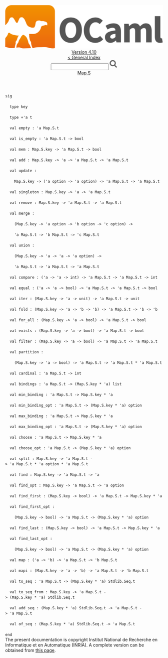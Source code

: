 <!-- ((! set title API !)) ((! set documentation !)) ((! set api !)) ((! set nobreadcrumb !)) -->
<div class="api"><header><nav class="toc brand"><a class="brand" href="https://ocaml.org/"><img src="colour-logo-gray.svg" class="svg" alt="OCaml"></a></nav><nav class="toc"><div class="toc_version"><a href="/docs" id="version-select">Version 4.10</a></div><a href="index.html">&lt; General Index</a><div class="api_search"><input type="text" name="apisearch" id="api_search" oninput="mySearch(false);" onkeypress="this.oninput();" onclick="this.oninput();" onpaste="this.oninput();">
<img src="search_icon.svg" alt="Search" class="svg" onclick="mySearch(false)"></div>
<div id="search_results"></div><div class="toc_title"><a href="Map.S.html">Map.S</a></div><ul></ul></nav></header>
<code class="code"><span class="keyword">sig</span><br>
&nbsp;&nbsp;<span class="keyword">type</span>&nbsp;key<br>
&nbsp;&nbsp;<span class="keyword">type</span>&nbsp;+<span class="keywordsign">'</span>a&nbsp;t<br>
&nbsp;&nbsp;<span class="keyword">val</span>&nbsp;empty&nbsp;:&nbsp;<span class="keywordsign">'</span>a&nbsp;<span class="constructor">Map</span>.<span class="constructor">S</span>.t<br>
&nbsp;&nbsp;<span class="keyword">val</span>&nbsp;is_empty&nbsp;:&nbsp;<span class="keywordsign">'</span>a&nbsp;<span class="constructor">Map</span>.<span class="constructor">S</span>.t&nbsp;<span class="keywordsign">-&gt;</span>&nbsp;bool<br>
&nbsp;&nbsp;<span class="keyword">val</span>&nbsp;mem&nbsp;:&nbsp;<span class="constructor">Map</span>.<span class="constructor">S</span>.key&nbsp;<span class="keywordsign">-&gt;</span>&nbsp;<span class="keywordsign">'</span>a&nbsp;<span class="constructor">Map</span>.<span class="constructor">S</span>.t&nbsp;<span class="keywordsign">-&gt;</span>&nbsp;bool<br>
&nbsp;&nbsp;<span class="keyword">val</span>&nbsp;add&nbsp;:&nbsp;<span class="constructor">Map</span>.<span class="constructor">S</span>.key&nbsp;<span class="keywordsign">-&gt;</span>&nbsp;<span class="keywordsign">'</span>a&nbsp;<span class="keywordsign">-&gt;</span>&nbsp;<span class="keywordsign">'</span>a&nbsp;<span class="constructor">Map</span>.<span class="constructor">S</span>.t&nbsp;<span class="keywordsign">-&gt;</span>&nbsp;<span class="keywordsign">'</span>a&nbsp;<span class="constructor">Map</span>.<span class="constructor">S</span>.t<br>
&nbsp;&nbsp;<span class="keyword">val</span>&nbsp;update&nbsp;:<br>
&nbsp;&nbsp;&nbsp;&nbsp;<span class="constructor">Map</span>.<span class="constructor">S</span>.key&nbsp;<span class="keywordsign">-&gt;</span>&nbsp;(<span class="keywordsign">'</span>a&nbsp;option&nbsp;<span class="keywordsign">-&gt;</span>&nbsp;<span class="keywordsign">'</span>a&nbsp;option)&nbsp;<span class="keywordsign">-&gt;</span>&nbsp;<span class="keywordsign">'</span>a&nbsp;<span class="constructor">Map</span>.<span class="constructor">S</span>.t&nbsp;<span class="keywordsign">-&gt;</span>&nbsp;<span class="keywordsign">'</span>a&nbsp;<span class="constructor">Map</span>.<span class="constructor">S</span>.t<br>
&nbsp;&nbsp;<span class="keyword">val</span>&nbsp;singleton&nbsp;:&nbsp;<span class="constructor">Map</span>.<span class="constructor">S</span>.key&nbsp;<span class="keywordsign">-&gt;</span>&nbsp;<span class="keywordsign">'</span>a&nbsp;<span class="keywordsign">-&gt;</span>&nbsp;<span class="keywordsign">'</span>a&nbsp;<span class="constructor">Map</span>.<span class="constructor">S</span>.t<br>
&nbsp;&nbsp;<span class="keyword">val</span>&nbsp;remove&nbsp;:&nbsp;<span class="constructor">Map</span>.<span class="constructor">S</span>.key&nbsp;<span class="keywordsign">-&gt;</span>&nbsp;<span class="keywordsign">'</span>a&nbsp;<span class="constructor">Map</span>.<span class="constructor">S</span>.t&nbsp;<span class="keywordsign">-&gt;</span>&nbsp;<span class="keywordsign">'</span>a&nbsp;<span class="constructor">Map</span>.<span class="constructor">S</span>.t<br>
&nbsp;&nbsp;<span class="keyword">val</span>&nbsp;merge&nbsp;:<br>
&nbsp;&nbsp;&nbsp;&nbsp;(<span class="constructor">Map</span>.<span class="constructor">S</span>.key&nbsp;<span class="keywordsign">-&gt;</span>&nbsp;<span class="keywordsign">'</span>a&nbsp;option&nbsp;<span class="keywordsign">-&gt;</span>&nbsp;<span class="keywordsign">'</span>b&nbsp;option&nbsp;<span class="keywordsign">-&gt;</span>&nbsp;<span class="keywordsign">'</span>c&nbsp;option)&nbsp;<span class="keywordsign">-&gt;</span><br>
&nbsp;&nbsp;&nbsp;&nbsp;<span class="keywordsign">'</span>a&nbsp;<span class="constructor">Map</span>.<span class="constructor">S</span>.t&nbsp;<span class="keywordsign">-&gt;</span>&nbsp;<span class="keywordsign">'</span>b&nbsp;<span class="constructor">Map</span>.<span class="constructor">S</span>.t&nbsp;<span class="keywordsign">-&gt;</span>&nbsp;<span class="keywordsign">'</span>c&nbsp;<span class="constructor">Map</span>.<span class="constructor">S</span>.t<br>
&nbsp;&nbsp;<span class="keyword">val</span>&nbsp;union&nbsp;:<br>
&nbsp;&nbsp;&nbsp;&nbsp;(<span class="constructor">Map</span>.<span class="constructor">S</span>.key&nbsp;<span class="keywordsign">-&gt;</span>&nbsp;<span class="keywordsign">'</span>a&nbsp;<span class="keywordsign">-&gt;</span>&nbsp;<span class="keywordsign">'</span>a&nbsp;<span class="keywordsign">-&gt;</span>&nbsp;<span class="keywordsign">'</span>a&nbsp;option)&nbsp;<span class="keywordsign">-&gt;</span><br>
&nbsp;&nbsp;&nbsp;&nbsp;<span class="keywordsign">'</span>a&nbsp;<span class="constructor">Map</span>.<span class="constructor">S</span>.t&nbsp;<span class="keywordsign">-&gt;</span>&nbsp;<span class="keywordsign">'</span>a&nbsp;<span class="constructor">Map</span>.<span class="constructor">S</span>.t&nbsp;<span class="keywordsign">-&gt;</span>&nbsp;<span class="keywordsign">'</span>a&nbsp;<span class="constructor">Map</span>.<span class="constructor">S</span>.t<br>
&nbsp;&nbsp;<span class="keyword">val</span>&nbsp;compare&nbsp;:&nbsp;(<span class="keywordsign">'</span>a&nbsp;<span class="keywordsign">-&gt;</span>&nbsp;<span class="keywordsign">'</span>a&nbsp;<span class="keywordsign">-&gt;</span>&nbsp;int)&nbsp;<span class="keywordsign">-&gt;</span>&nbsp;<span class="keywordsign">'</span>a&nbsp;<span class="constructor">Map</span>.<span class="constructor">S</span>.t&nbsp;<span class="keywordsign">-&gt;</span>&nbsp;<span class="keywordsign">'</span>a&nbsp;<span class="constructor">Map</span>.<span class="constructor">S</span>.t&nbsp;<span class="keywordsign">-&gt;</span>&nbsp;int<br>
&nbsp;&nbsp;<span class="keyword">val</span>&nbsp;equal&nbsp;:&nbsp;(<span class="keywordsign">'</span>a&nbsp;<span class="keywordsign">-&gt;</span>&nbsp;<span class="keywordsign">'</span>a&nbsp;<span class="keywordsign">-&gt;</span>&nbsp;bool)&nbsp;<span class="keywordsign">-&gt;</span>&nbsp;<span class="keywordsign">'</span>a&nbsp;<span class="constructor">Map</span>.<span class="constructor">S</span>.t&nbsp;<span class="keywordsign">-&gt;</span>&nbsp;<span class="keywordsign">'</span>a&nbsp;<span class="constructor">Map</span>.<span class="constructor">S</span>.t&nbsp;<span class="keywordsign">-&gt;</span>&nbsp;bool<br>
&nbsp;&nbsp;<span class="keyword">val</span>&nbsp;iter&nbsp;:&nbsp;(<span class="constructor">Map</span>.<span class="constructor">S</span>.key&nbsp;<span class="keywordsign">-&gt;</span>&nbsp;<span class="keywordsign">'</span>a&nbsp;<span class="keywordsign">-&gt;</span>&nbsp;unit)&nbsp;<span class="keywordsign">-&gt;</span>&nbsp;<span class="keywordsign">'</span>a&nbsp;<span class="constructor">Map</span>.<span class="constructor">S</span>.t&nbsp;<span class="keywordsign">-&gt;</span>&nbsp;unit<br>
&nbsp;&nbsp;<span class="keyword">val</span>&nbsp;fold&nbsp;:&nbsp;(<span class="constructor">Map</span>.<span class="constructor">S</span>.key&nbsp;<span class="keywordsign">-&gt;</span>&nbsp;<span class="keywordsign">'</span>a&nbsp;<span class="keywordsign">-&gt;</span>&nbsp;<span class="keywordsign">'</span>b&nbsp;<span class="keywordsign">-&gt;</span>&nbsp;<span class="keywordsign">'</span>b)&nbsp;<span class="keywordsign">-&gt;</span>&nbsp;<span class="keywordsign">'</span>a&nbsp;<span class="constructor">Map</span>.<span class="constructor">S</span>.t&nbsp;<span class="keywordsign">-&gt;</span>&nbsp;<span class="keywordsign">'</span>b&nbsp;<span class="keywordsign">-&gt;</span>&nbsp;<span class="keywordsign">'</span>b<br>
&nbsp;&nbsp;<span class="keyword">val</span>&nbsp;for_all&nbsp;:&nbsp;(<span class="constructor">Map</span>.<span class="constructor">S</span>.key&nbsp;<span class="keywordsign">-&gt;</span>&nbsp;<span class="keywordsign">'</span>a&nbsp;<span class="keywordsign">-&gt;</span>&nbsp;bool)&nbsp;<span class="keywordsign">-&gt;</span>&nbsp;<span class="keywordsign">'</span>a&nbsp;<span class="constructor">Map</span>.<span class="constructor">S</span>.t&nbsp;<span class="keywordsign">-&gt;</span>&nbsp;bool<br>
&nbsp;&nbsp;<span class="keyword">val</span>&nbsp;exists&nbsp;:&nbsp;(<span class="constructor">Map</span>.<span class="constructor">S</span>.key&nbsp;<span class="keywordsign">-&gt;</span>&nbsp;<span class="keywordsign">'</span>a&nbsp;<span class="keywordsign">-&gt;</span>&nbsp;bool)&nbsp;<span class="keywordsign">-&gt;</span>&nbsp;<span class="keywordsign">'</span>a&nbsp;<span class="constructor">Map</span>.<span class="constructor">S</span>.t&nbsp;<span class="keywordsign">-&gt;</span>&nbsp;bool<br>
&nbsp;&nbsp;<span class="keyword">val</span>&nbsp;filter&nbsp;:&nbsp;(<span class="constructor">Map</span>.<span class="constructor">S</span>.key&nbsp;<span class="keywordsign">-&gt;</span>&nbsp;<span class="keywordsign">'</span>a&nbsp;<span class="keywordsign">-&gt;</span>&nbsp;bool)&nbsp;<span class="keywordsign">-&gt;</span>&nbsp;<span class="keywordsign">'</span>a&nbsp;<span class="constructor">Map</span>.<span class="constructor">S</span>.t&nbsp;<span class="keywordsign">-&gt;</span>&nbsp;<span class="keywordsign">'</span>a&nbsp;<span class="constructor">Map</span>.<span class="constructor">S</span>.t<br>
&nbsp;&nbsp;<span class="keyword">val</span>&nbsp;partition&nbsp;:<br>
&nbsp;&nbsp;&nbsp;&nbsp;(<span class="constructor">Map</span>.<span class="constructor">S</span>.key&nbsp;<span class="keywordsign">-&gt;</span>&nbsp;<span class="keywordsign">'</span>a&nbsp;<span class="keywordsign">-&gt;</span>&nbsp;bool)&nbsp;<span class="keywordsign">-&gt;</span>&nbsp;<span class="keywordsign">'</span>a&nbsp;<span class="constructor">Map</span>.<span class="constructor">S</span>.t&nbsp;<span class="keywordsign">-&gt;</span>&nbsp;<span class="keywordsign">'</span>a&nbsp;<span class="constructor">Map</span>.<span class="constructor">S</span>.t&nbsp;*&nbsp;<span class="keywordsign">'</span>a&nbsp;<span class="constructor">Map</span>.<span class="constructor">S</span>.t<br>
&nbsp;&nbsp;<span class="keyword">val</span>&nbsp;cardinal&nbsp;:&nbsp;<span class="keywordsign">'</span>a&nbsp;<span class="constructor">Map</span>.<span class="constructor">S</span>.t&nbsp;<span class="keywordsign">-&gt;</span>&nbsp;int<br>
&nbsp;&nbsp;<span class="keyword">val</span>&nbsp;bindings&nbsp;:&nbsp;<span class="keywordsign">'</span>a&nbsp;<span class="constructor">Map</span>.<span class="constructor">S</span>.t&nbsp;<span class="keywordsign">-&gt;</span>&nbsp;(<span class="constructor">Map</span>.<span class="constructor">S</span>.key&nbsp;*&nbsp;<span class="keywordsign">'</span>a)&nbsp;list<br>
&nbsp;&nbsp;<span class="keyword">val</span>&nbsp;min_binding&nbsp;:&nbsp;<span class="keywordsign">'</span>a&nbsp;<span class="constructor">Map</span>.<span class="constructor">S</span>.t&nbsp;<span class="keywordsign">-&gt;</span>&nbsp;<span class="constructor">Map</span>.<span class="constructor">S</span>.key&nbsp;*&nbsp;<span class="keywordsign">'</span>a<br>
&nbsp;&nbsp;<span class="keyword">val</span>&nbsp;min_binding_opt&nbsp;:&nbsp;<span class="keywordsign">'</span>a&nbsp;<span class="constructor">Map</span>.<span class="constructor">S</span>.t&nbsp;<span class="keywordsign">-&gt;</span>&nbsp;(<span class="constructor">Map</span>.<span class="constructor">S</span>.key&nbsp;*&nbsp;<span class="keywordsign">'</span>a)&nbsp;option<br>
&nbsp;&nbsp;<span class="keyword">val</span>&nbsp;max_binding&nbsp;:&nbsp;<span class="keywordsign">'</span>a&nbsp;<span class="constructor">Map</span>.<span class="constructor">S</span>.t&nbsp;<span class="keywordsign">-&gt;</span>&nbsp;<span class="constructor">Map</span>.<span class="constructor">S</span>.key&nbsp;*&nbsp;<span class="keywordsign">'</span>a<br>
&nbsp;&nbsp;<span class="keyword">val</span>&nbsp;max_binding_opt&nbsp;:&nbsp;<span class="keywordsign">'</span>a&nbsp;<span class="constructor">Map</span>.<span class="constructor">S</span>.t&nbsp;<span class="keywordsign">-&gt;</span>&nbsp;(<span class="constructor">Map</span>.<span class="constructor">S</span>.key&nbsp;*&nbsp;<span class="keywordsign">'</span>a)&nbsp;option<br>
&nbsp;&nbsp;<span class="keyword">val</span>&nbsp;choose&nbsp;:&nbsp;<span class="keywordsign">'</span>a&nbsp;<span class="constructor">Map</span>.<span class="constructor">S</span>.t&nbsp;<span class="keywordsign">-&gt;</span>&nbsp;<span class="constructor">Map</span>.<span class="constructor">S</span>.key&nbsp;*&nbsp;<span class="keywordsign">'</span>a<br>
&nbsp;&nbsp;<span class="keyword">val</span>&nbsp;choose_opt&nbsp;:&nbsp;<span class="keywordsign">'</span>a&nbsp;<span class="constructor">Map</span>.<span class="constructor">S</span>.t&nbsp;<span class="keywordsign">-&gt;</span>&nbsp;(<span class="constructor">Map</span>.<span class="constructor">S</span>.key&nbsp;*&nbsp;<span class="keywordsign">'</span>a)&nbsp;option<br>
&nbsp;&nbsp;<span class="keyword">val</span>&nbsp;split&nbsp;:&nbsp;<span class="constructor">Map</span>.<span class="constructor">S</span>.key&nbsp;<span class="keywordsign">-&gt;</span>&nbsp;<span class="keywordsign">'</span>a&nbsp;<span class="constructor">Map</span>.<span class="constructor">S</span>.t&nbsp;<span class="keywordsign">-&gt;</span>&nbsp;<span class="keywordsign">'</span>a&nbsp;<span class="constructor">Map</span>.<span class="constructor">S</span>.t&nbsp;*&nbsp;<span class="keywordsign">'</span>a&nbsp;option&nbsp;*&nbsp;<span class="keywordsign">'</span>a&nbsp;<span class="constructor">Map</span>.<span class="constructor">S</span>.t<br>
&nbsp;&nbsp;<span class="keyword">val</span>&nbsp;find&nbsp;:&nbsp;<span class="constructor">Map</span>.<span class="constructor">S</span>.key&nbsp;<span class="keywordsign">-&gt;</span>&nbsp;<span class="keywordsign">'</span>a&nbsp;<span class="constructor">Map</span>.<span class="constructor">S</span>.t&nbsp;<span class="keywordsign">-&gt;</span>&nbsp;<span class="keywordsign">'</span>a<br>
&nbsp;&nbsp;<span class="keyword">val</span>&nbsp;find_opt&nbsp;:&nbsp;<span class="constructor">Map</span>.<span class="constructor">S</span>.key&nbsp;<span class="keywordsign">-&gt;</span>&nbsp;<span class="keywordsign">'</span>a&nbsp;<span class="constructor">Map</span>.<span class="constructor">S</span>.t&nbsp;<span class="keywordsign">-&gt;</span>&nbsp;<span class="keywordsign">'</span>a&nbsp;option<br>
&nbsp;&nbsp;<span class="keyword">val</span>&nbsp;find_first&nbsp;:&nbsp;(<span class="constructor">Map</span>.<span class="constructor">S</span>.key&nbsp;<span class="keywordsign">-&gt;</span>&nbsp;bool)&nbsp;<span class="keywordsign">-&gt;</span>&nbsp;<span class="keywordsign">'</span>a&nbsp;<span class="constructor">Map</span>.<span class="constructor">S</span>.t&nbsp;<span class="keywordsign">-&gt;</span>&nbsp;<span class="constructor">Map</span>.<span class="constructor">S</span>.key&nbsp;*&nbsp;<span class="keywordsign">'</span>a<br>
&nbsp;&nbsp;<span class="keyword">val</span>&nbsp;find_first_opt&nbsp;:<br>
&nbsp;&nbsp;&nbsp;&nbsp;(<span class="constructor">Map</span>.<span class="constructor">S</span>.key&nbsp;<span class="keywordsign">-&gt;</span>&nbsp;bool)&nbsp;<span class="keywordsign">-&gt;</span>&nbsp;<span class="keywordsign">'</span>a&nbsp;<span class="constructor">Map</span>.<span class="constructor">S</span>.t&nbsp;<span class="keywordsign">-&gt;</span>&nbsp;(<span class="constructor">Map</span>.<span class="constructor">S</span>.key&nbsp;*&nbsp;<span class="keywordsign">'</span>a)&nbsp;option<br>
&nbsp;&nbsp;<span class="keyword">val</span>&nbsp;find_last&nbsp;:&nbsp;(<span class="constructor">Map</span>.<span class="constructor">S</span>.key&nbsp;<span class="keywordsign">-&gt;</span>&nbsp;bool)&nbsp;<span class="keywordsign">-&gt;</span>&nbsp;<span class="keywordsign">'</span>a&nbsp;<span class="constructor">Map</span>.<span class="constructor">S</span>.t&nbsp;<span class="keywordsign">-&gt;</span>&nbsp;<span class="constructor">Map</span>.<span class="constructor">S</span>.key&nbsp;*&nbsp;<span class="keywordsign">'</span>a<br>
&nbsp;&nbsp;<span class="keyword">val</span>&nbsp;find_last_opt&nbsp;:<br>
&nbsp;&nbsp;&nbsp;&nbsp;(<span class="constructor">Map</span>.<span class="constructor">S</span>.key&nbsp;<span class="keywordsign">-&gt;</span>&nbsp;bool)&nbsp;<span class="keywordsign">-&gt;</span>&nbsp;<span class="keywordsign">'</span>a&nbsp;<span class="constructor">Map</span>.<span class="constructor">S</span>.t&nbsp;<span class="keywordsign">-&gt;</span>&nbsp;(<span class="constructor">Map</span>.<span class="constructor">S</span>.key&nbsp;*&nbsp;<span class="keywordsign">'</span>a)&nbsp;option<br>
&nbsp;&nbsp;<span class="keyword">val</span>&nbsp;map&nbsp;:&nbsp;(<span class="keywordsign">'</span>a&nbsp;<span class="keywordsign">-&gt;</span>&nbsp;<span class="keywordsign">'</span>b)&nbsp;<span class="keywordsign">-&gt;</span>&nbsp;<span class="keywordsign">'</span>a&nbsp;<span class="constructor">Map</span>.<span class="constructor">S</span>.t&nbsp;<span class="keywordsign">-&gt;</span>&nbsp;<span class="keywordsign">'</span>b&nbsp;<span class="constructor">Map</span>.<span class="constructor">S</span>.t<br>
&nbsp;&nbsp;<span class="keyword">val</span>&nbsp;mapi&nbsp;:&nbsp;(<span class="constructor">Map</span>.<span class="constructor">S</span>.key&nbsp;<span class="keywordsign">-&gt;</span>&nbsp;<span class="keywordsign">'</span>a&nbsp;<span class="keywordsign">-&gt;</span>&nbsp;<span class="keywordsign">'</span>b)&nbsp;<span class="keywordsign">-&gt;</span>&nbsp;<span class="keywordsign">'</span>a&nbsp;<span class="constructor">Map</span>.<span class="constructor">S</span>.t&nbsp;<span class="keywordsign">-&gt;</span>&nbsp;<span class="keywordsign">'</span>b&nbsp;<span class="constructor">Map</span>.<span class="constructor">S</span>.t<br>
&nbsp;&nbsp;<span class="keyword">val</span>&nbsp;to_seq&nbsp;:&nbsp;<span class="keywordsign">'</span>a&nbsp;<span class="constructor">Map</span>.<span class="constructor">S</span>.t&nbsp;<span class="keywordsign">-&gt;</span>&nbsp;(<span class="constructor">Map</span>.<span class="constructor">S</span>.key&nbsp;*&nbsp;<span class="keywordsign">'</span>a)&nbsp;<span class="constructor">Stdlib</span>.<span class="constructor">Seq</span>.t<br>
&nbsp;&nbsp;<span class="keyword">val</span>&nbsp;to_seq_from&nbsp;:&nbsp;<span class="constructor">Map</span>.<span class="constructor">S</span>.key&nbsp;<span class="keywordsign">-&gt;</span>&nbsp;<span class="keywordsign">'</span>a&nbsp;<span class="constructor">Map</span>.<span class="constructor">S</span>.t&nbsp;<span class="keywordsign">-&gt;</span>&nbsp;(<span class="constructor">Map</span>.<span class="constructor">S</span>.key&nbsp;*&nbsp;<span class="keywordsign">'</span>a)&nbsp;<span class="constructor">Stdlib</span>.<span class="constructor">Seq</span>.t<br>
&nbsp;&nbsp;<span class="keyword">val</span>&nbsp;add_seq&nbsp;:&nbsp;(<span class="constructor">Map</span>.<span class="constructor">S</span>.key&nbsp;*&nbsp;<span class="keywordsign">'</span>a)&nbsp;<span class="constructor">Stdlib</span>.<span class="constructor">Seq</span>.t&nbsp;<span class="keywordsign">-&gt;</span>&nbsp;<span class="keywordsign">'</span>a&nbsp;<span class="constructor">Map</span>.<span class="constructor">S</span>.t&nbsp;<span class="keywordsign">-&gt;</span>&nbsp;<span class="keywordsign">'</span>a&nbsp;<span class="constructor">Map</span>.<span class="constructor">S</span>.t<br>
&nbsp;&nbsp;<span class="keyword">val</span>&nbsp;of_seq&nbsp;:&nbsp;(<span class="constructor">Map</span>.<span class="constructor">S</span>.key&nbsp;*&nbsp;<span class="keywordsign">'</span>a)&nbsp;<span class="constructor">Stdlib</span>.<span class="constructor">Seq</span>.t&nbsp;<span class="keywordsign">-&gt;</span>&nbsp;<span class="keywordsign">'</span>a&nbsp;<span class="constructor">Map</span>.<span class="constructor">S</span>.t<br>
<span class="keyword">end</span></code>
<div class="copyright">The present documentation is copyright Institut National de Recherche en Informatique et en Automatique (INRIA). A complete version can be obtained from <a href="http://caml.inria.fr/pub/docs/manual-ocaml/">this page</a>.</div></div>